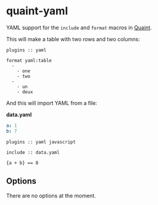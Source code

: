 
quaint-yaml
===========

YAML support for the `include` and `format` macros in
[Quaint](http://breuleux.github.io/quaint).

This will make a table with two rows and two columns:

```quaint
plugins :: yaml

format yaml:table
  -
    - one
    - two
  -
    - un
    - deux
```

And this will import YAML from a file:

**data.yaml**

```yaml
a: 1
b: 7
```

```quaint
plugins :: yaml javascript

include :: data.yaml

{a + b} == 8
```



## Options

There are no options at the moment.
